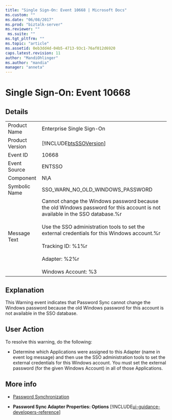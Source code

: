 ```yaml
---
title: "Single Sign-On: Event 10668 | Microsoft Docs"
ms.custom: ""
ms.date: "06/08/2017"
ms.prod: "biztalk-server"
ms.reviewer: ""
 ms.suite: ""
ms.tgt_pltfrm: ""
ms.topic: "article"
ms.assetid: 0eb3dd4d-04b5-4713-93c1-76af012d6920
caps.latest.revision: 11
author: "MandiOhlinger"
ms.author: "mandia"
manager: "anneta"
---
```

# Single Sign-On: Event 10668
## Details  
  
|||  
|-|-|  
|Product Name|Enterprise Single Sign-On|  
|Product Version|[!INCLUDE[btsSSOVersion](../includes/btsssoversion-md.md)]|  
|Event ID|10668|  
|Event Source|ENTSSO|  
|Component|N\A|  
|Symbolic Name|SSO_WARN_NO_OLD_WINDOWS_PASSWORD|  
|Message Text|Cannot change the Windows password because the old Windows password for this account is not available in the SSO database.%r<br /><br /> Use the SSO administration tools to set the external credentials for this Windows account.%r<br /><br /> Tracking ID: %1%r<br /><br /> Adapter: %2%r<br /><br /> Windows Account: %3|  
  
## Explanation  
 This Warning event indicates that Password Sync cannot change the Windows password because the old Windows password for this account is not available in the SSO database.  
  
## User Action  
 To resolve this warning, do the following:  
  
-   Determine which Applications were assigned to this Adapter (name in event log message) and then use the SSO administration tools to set the external credentials for this Windows account. You must set the external password (for the given Windows Account) in all of those Applications.  
  
## More info
  
-   [Password Synchronization](../core/password-synchronization2.md)  
  
-   **Password Sync Adapter Properties: Options** [!INCLUDE[ui-guidance-developers-reference](../includes/ui-guidance-developers-reference.md)]